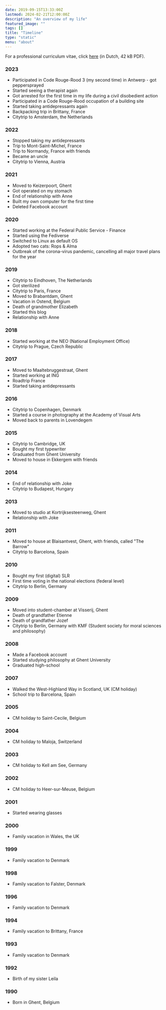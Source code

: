 ```yaml
---
date: 2019-09-15T13:33:00Z
lastmod: 2024-02-21T12:00:00Z
description: "An overview of my life"
featured_image: ""
tags: []
title: "Timeline"
type: "static"
menu: "about"
---
```

For a professional curriculum vitae, click [here](/files/curriculum.pdf) (in Dutch, 42 kB PDF).

### 2023
* Participated in Code Rouge-Rood 3 (my second time) in Antwerp - got peppersprayed
* Started seeing a therapist again
* Got arrested for the first time in my life during a civil disobedient action
* Participated in a Code Rouge-Rood occupation of a building site
* Started taking antidepressants again
* Backpacking trip in Brittany, France
* Citytrip to Amsterdam, the Netherlands

### 2022
* Stopped taking my antidepressants
* Trip to Mont-Saint-Michel, France
* Trip to Normandy, France with friends
* Became an uncle
* Citytrip to Vienna, Austria

### 2021
* Moved to Keizerpoort, Ghent
* Got operated on my stomach
* End of relationship with Anne
* Built my own computer for the first time
* Deleted Facebook account

### 2020
* Started working at the Federal Public Service - Finance
* Started using the Fediverse
* Switched to Linux as default OS
* Adopted two cats: Rops & Alma
* Outbreak of the corona-virus pandemic, cancelling all major travel plans for the year

### 2019
* Citytrip to Eindhoven, The Netherlands
* Got sterilized
* Citytrip to Paris, France
* Moved to Brabantdam, Ghent
* Vacation in Ostend, Belgium
* Death of grandmother Elizabeth
* Started this blog
* Relationship with Anne

### 2018
* Started working at the NEO (National Employment Office)
* Citytrip to Prague, Czech Republic

### 2017
* Moved to Maaltebruggestraat, Ghent
* Started working at ING
* Roadtrip France
* Started taking antidepressants

### 2016
* Citytrip to Copenhagen, Denmark
* Started a course in photography at the Academy of Visual Arts
* Moved back to parents in Lovendegem

### 2015
* Citytrip to Cambridge, UK
* Bought my first typewriter
* Graduated from Ghent University
* Moved to house in Ekkergem with friends

### 2014
* End of relationship with Joke
* Citytrip to Budapest, Hungary

### 2013
* Moved to studio at Kortrijksesteenweg, Ghent
* Relationship with Joke

### 2011
* Moved to house at Blaisantvest, Ghent, with friends, called "The Barrow"
* Citytrip to Barcelona, Spain

### 2010
* Bought my first (digital) SLR
* First time voting in the national elections (federal level)
* Citytrip to Berlin, Germany

### 2009
* Moved into student-chamber at Visserij, Ghent
* Death of grandfather Etienne
* Death of grandfather Jozef
* Citytrip to Berlin, Germany with KMF (Student society for moral sciences and philosophy)

### 2008
* Made a Facebook account
* Started studying philosophy at Ghent University
* Graduated high-school

### 2007
* Walked the West-Highland Way in Scotland, UK (CM holiday)
* School trip to Barcelona, Spain

### 2005
* CM holiday to Saint-Cecile, Belgium

### 2004
* CM holiday to Maloja, Switzerland

### 2003
* CM holiday to Kell am See, Germany

### 2002
* CM holiday to Heer-sur-Meuse, Belgium

### 2001
* Started wearing glasses

### 2000
* Family vacation in Wales, the UK

### 1999
* Family vacation to Denmark

### 1998
* Family vacation to Falster, Denmark

### 1996
* Family vacation to Denmark

### 1994
* Family vacation to Brittany, France

### 1993
* Family vacation to Denmark

### 1992
* Birth of my sister Leila

### 1990
* Born in Ghent, Belgium

